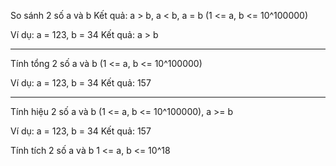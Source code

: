 So sánh 2 số a và b
Kết quả: a > b, a < b, a = b
(1 <= a, b <= 10^100000)

Ví dụ:
a = 123, b = 34
Kết quả: a > b 

-------------------------------------------------
Tính tổng 2 số a và b
(1 <= a, b <= 10^100000)

Ví dụ:
a = 123, b = 34
Kết quả: 157

-------------------------------------------------
Tính hiệu 2 số a và b
(1 <= a, b <= 10^100000), a >= b

Ví dụ:
a = 123, b = 34
Kết quả: 157

Tính tích 2 số a và b
1 <= a, b <= 10^18

